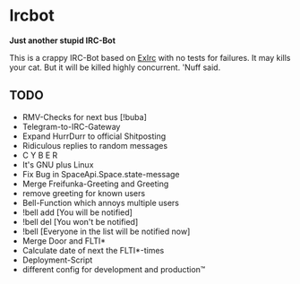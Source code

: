 # Ircbot

**Just another stupid IRC-Bot**

This is a crappy IRC-Bot based on [ExIrc](https://github.com/bitwalker/exirc)
with no tests for failures. It may kills your cat. But it will be killed highly
concurrent. 'Nuff said.

## TODO
* RMV-Checks for next bus [!buba]
* Telegram-to-IRC-Gateway
* Expand HurrDurr to official Shitposting
 * Ridiculous replies to random messages
 * C Y B E R
 * It's GNU plus Linux
* Fix Bug in SpaceApi.Space.state-message
* Merge Freifunka-Greeting and Greeting
 * remove greeting for known users
* Bell-Function which annoys multiple users
 * !bell add [You will be notified]
 * !bell del [You won't be notified]
 * !bell [Everyone in the list will be notified now]
* Merge Door and FLTI*
 * Calculate date of next the FLTI*-times
* Deployment-Script
 * different config for development and production™
